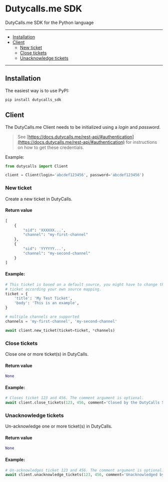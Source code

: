 # Dutycalls.me SDK

DutyCalls.me SDK for the Python language

---------------------------------------
  * [Installation](#installation)
  * [Client](#client)
    * [New ticket](#new-ticket)
    * [Close tickets](#close-tickets)
    * [Unacknowledge tickets](#unacknowledge-tickets)

---------------------------------------


## Installation

The easiest way is to use PyPI:

```
pip install dutycalls_sdk
```

## Client

The DutyCalls.me Client needs to be initialized using a *login* and *password*.
> See [https://docs.dutycalls.me/rest-api/#authentication](https://docs.dutycalls.me/rest-api/#authentication) for instructions on how to get these credentials.

Example:

```python
from dutycalls import Client

client = Client(login='abcdef123456', password='abcdef123456')
```

### New ticket

Create a new ticket in DutyCalls.

#### Return value

```python
[
    {
        "sid": 'XXXXXX...',
        "channel": "my-first-channel"
    },
    {
        "sid": 'YYYYYY...',
        "channel": "my-second-channel"
    }
]
```

#### Example:
```python
# This ticket is based on a default source, you might have to change the
# ticket according your own source mapping.
ticket = {
    'title': 'My Test Ticket',
    'body': 'This is an example',
}

# multiple channels are supported
channels = 'my-first-channel', 'my-second-channel'

await client.new_ticket(ticket=ticket, *channels)
```

### Close tickets

Close one or more ticket(s) in DutyCalls.

#### Return value

```python
None
```

#### Example:

```python
# Closes ticket 123 and 456. The comment argument is optional.
await client.close_tickets(123, 456, comment='Closed by the DutyCalls SDK')
```

### Unacknowledge tickets

Un-acknowledge one or more ticket(s) in DutyCalls.

#### Return value

```python
None
```

#### Example:

```python
# Un-acknowledges ticket 123 and 456. The comment argument is optional.
await client.unacknowledge_tickets(123, 456, comment='Unacknowledged by the DutyCalls SDK'))
```

